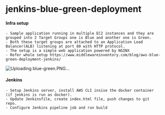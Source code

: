 # jenkins-blue-green-deployment

#### Infra setup
```
- Sample application running in multiple EC2 instances and they are grouped into 2 Target Groups one is Blue and another one is Green.
- Both these target groups are attached to an Application Load Balancer(ALB) listening at port 80 with HTTP protocol.
- The setup is a simple web application powered by NGINX
- Refer whole setup https://www.middlewareinventory.com/blog/aws-blue-green-deployment-jenkins/
```
![Uploading blue-green.PNG…]()

#### Jenkins
```
- Setup Jenkins server, install AWS CLI insise the docker container (if jenkins is run as docker).
- Update Jenkinsfile, create index.html file, push changes to git repo.
- Configure Jenkins pipeline job and run build
```


